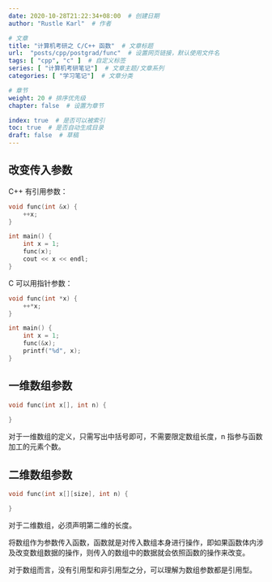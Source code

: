 ```yaml
---
date: 2020-10-28T21:22:34+08:00  # 创建日期
author: "Rustle Karl"  # 作者

# 文章
title: "计算机考研之 C/C++ 函数"  # 文章标题
url:  "posts/cpp/postgrad/func"  # 设置网页链接，默认使用文件名
tags: [ "cpp", "c" ]  # 自定义标签
series: [ "计算机考研笔记"]  # 文章主题/文章系列
categories: [ "学习笔记"]  # 文章分类

# 章节
weight: 20 # 排序优先级
chapter: false  # 设置为章节

index: true  # 是否可以被索引
toc: true  # 是否自动生成目录
draft: false  # 草稿
---
```


## 改变传入参数

C++ 有引用参数：

```c++
void func(int &x) {
    ++x;
}

int main() {
    int x = 1;
    func(x);
    cout << x << endl;
}
```

C 可以用指针参数：

```c++
void func(int *x) {
    ++*x;
}

int main() {
    int x = 1;
    func(&x);
    printf("%d", x);
}
```

## 一维数组参数

```c++
void func(int x[], int n) {
    
}
```

对于一维数组的定义，只需写出中括号即可，不需要限定数组长度，n 指参与函数加工的元素个数。

## 二维数组参数

```c++
void func(int x[][size], int n) {

}
```

对于二维数组，必须声明第二维的长度。

将数组作为参数传入函数，函数就是对传入数组本身进行操作，即如果函数体内涉及改变数组数据的操作，则传入的数组中的数据就会依照函数的操作来改变。

对于数组而言，没有引用型和非引用型之分，可以理解为数组参数都是引用型。

```c++

```

```c++

```

```c++

```

```c++

```

